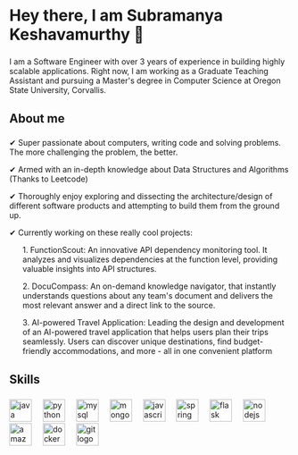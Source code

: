 <h1 align="left">Hey there, I am Subramanya Keshavamurthy 👋</h1>

###

<p align="left">I am a Software Engineer with over 3 years of experience in building highly scalable applications. Right now, I am working as a Graduate Teaching Assistant and pursuing a Master's degree in Computer Science at Oregon State University, Corvallis.</p>

###

<h2 align="left">About me</h2>

###

<div align="left"><p>✔︎ Super passionate about computers, writing code and solving problems. The more challenging the problem, the better.</p> <p>✔︎ Armed with an in-depth knowledge about Data Structures and Algorithms (Thanks to Leetcode)</p> <p>✔︎ Thoroughly enjoy exploring and dissecting the architecture/design of different software products and attempting to build them from the ground up.</p> <p>✔︎ Currently working on these really cool projects:<ul>1. FunctionScout: An innovative API dependency monitoring tool. It analyzes and visualizes dependencies at the function level, providing valuable insights into API structures.</ul> <ul>2. DocuCompass: An on-demand knowledge navigator, that instantly understands questions about any team's document and delivers the most relevant answer and a direct link to the source.</ul> <ul>3. AI-powered Travel Application: Leading the design and development of an AI-powered travel application that helps users plan their trips seamlessly. Users can discover unique destinations, find budget-friendly accommodations, and more - all in one convenient platform</ul> </p></div>

###

<h2 align="left">Skills</h2>

###

<div align="left">
  <img src="https://cdn.jsdelivr.net/gh/devicons/devicon/icons/java/java-original.svg" height="40" alt="java logo"  />
  <img width="12" />
  <img src="https://cdn.jsdelivr.net/gh/devicons/devicon/icons/python/python-original.svg" height="40" alt="python logo"  />
  <img width="12" />
  <img src="https://cdn.jsdelivr.net/gh/devicons/devicon/icons/mysql/mysql-original.svg" height="40" alt="mysql logo"  />
  <img width="12" />
  <img src="https://cdn.jsdelivr.net/gh/devicons/devicon/icons/mongodb/mongodb-original.svg" height="40" alt="mongodb logo"  />
  <img width="12" />
  <img src="https://cdn.jsdelivr.net/gh/devicons/devicon/icons/javascript/javascript-original.svg" height="40" alt="javascript logo"  />
  <img width="12" />
  <img src="https://cdn.jsdelivr.net/gh/devicons/devicon/icons/spring/spring-original.svg" height="40" alt="spring logo"  />
  <img width="12" />
  <img src="https://cdn.jsdelivr.net/gh/devicons/devicon/icons/flask/flask-original.svg" height="40" alt="flask logo"  />
  <img width="12" />
  <img src="https://cdn.jsdelivr.net/gh/devicons/devicon/icons/nodejs/nodejs-original.svg" height="40" alt="nodejs logo"  />
  <img width="12" />
  <img src="https://cdn.jsdelivr.net/gh/devicons/devicon/icons/amazonwebservices/amazonwebservices-original.svg" height="40" alt="amazonwebservices logo"  />
  <img width="12" />
  <img src="https://cdn.jsdelivr.net/gh/devicons/devicon/icons/docker/docker-original.svg" height="40" alt="docker logo"  />
  <img width="12" />
  <img src="https://cdn.jsdelivr.net/gh/devicons/devicon/icons/git/git-original.svg" height="40" alt="git logo"  />
</div>

###
